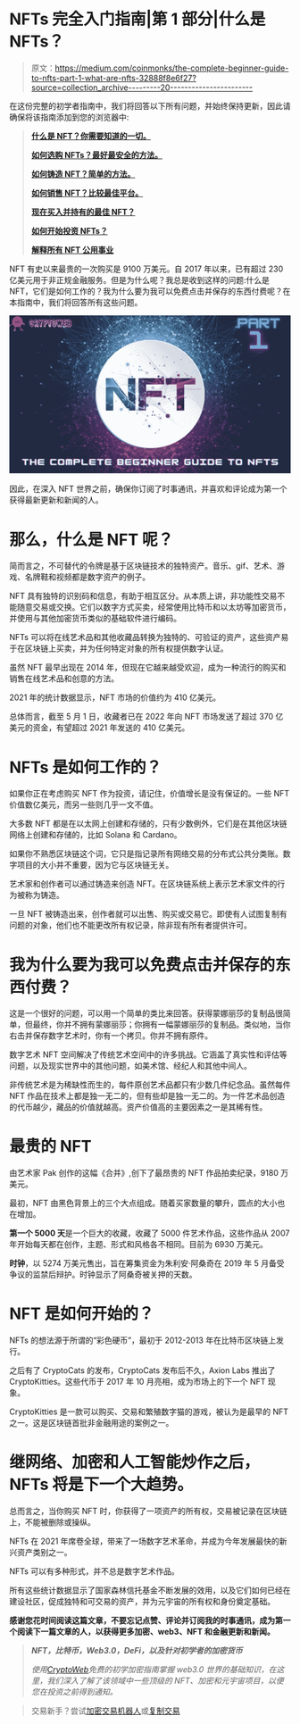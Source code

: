 # NFTs 完全入门指南|第 1 部分|什么是 NFTs？

> 原文：<https://medium.com/coinmonks/the-complete-beginner-guide-to-nfts-part-1-what-are-nfts-32888f8e6f27?source=collection_archive---------20----------------------->

在这份完整的初学者指南中，我们将回答以下所有问题，并始终保持更新，因此请确保将该指南添加到您的浏览器中:

> [**什么是 NFT？你需要知道的一切。**](https://cryptoweb.wiki/the-complete-beginner-guide-to-nfts-part-1-what-are-nfts/)
> 
> [**如何选购 NFTs？最好最安全的方法。**](https://cryptoweb.wiki/the-complete-beginner-guide-to-nfts-part-2-how-to-buy-nfts/)
> 
> [**如何铸造 NFT？简单的方法。**](https://cryptoweb.wiki/the-complete-beginner-guide-to-nfts-part-3-how-to-mint-nfts/)
> 
> [**如何销售 NFT？比较最佳平台。**](https://cryptoweb.wiki/the-complete-beginner-guide-to-nfts-part-4-how-to-sell-nfts/)
> 
> [**现在买入并持有的最佳 NFT？**](https://cryptoweb.wiki/best-nfts-to-buy-and-hold-right-now/)
> 
> [**如何开始投资 NFTs？**](https://cryptoweb.wiki/the-complete-beginner-guide-to-nfts-part-6-how-to-start-investing-in-nfts/)
> 
> [**解释所有 NFT 公用事业**](https://cryptoweb.wiki/the-complete-beginner-guide-to-nfts-part-7-all-nft-utilities-explained/)

NFT 有史以来最贵的一次购买是 9100 万美元。自 2017 年以来，已有超过 230 亿美元用于非正规金融服务。但是为什么呢？我总是收到这样的问题:什么是 NFT，它们是如何工作的？我为什么要为我可以免费点击并保存的东西付费呢？在本指南中，我们将回答所有这些问题。

![](img/40329903f645b90815e49e0d141f2a59.png)

因此，在深入 NFT 世界之前，确保你订阅了时事通讯，并喜欢和评论成为第一个获得最新更新和新闻的人。

# 那么，什么是 NFT 呢？

简而言之，不可替代的令牌是基于区块链技术的独特资产。音乐、gif、艺术、游戏、名牌鞋和视频都是数字资产的例子。

NFT 具有独特的识别码和信息，有助于相互区分。从本质上讲，非功能性交易不能随意交易或交换。它们以数字方式买卖，经常使用比特币和以太坊等加密货币，并使用与其他加密货币类似的基础软件进行编码。

NFTs 可以将在线艺术品和其他收藏品转换为独特的、可验证的资产，这些资产易于在区块链上买卖，并为任何特定对象的所有权提供数字认证。

虽然 NFT 最早出现在 2014 年，但现在它越来越受欢迎，成为一种流行的购买和销售在线艺术品和创意的方法。

2021 年的统计数据显示，NFT 市场的价值约为 410 亿美元。

总体而言，截至 5 月 1 日，收藏者已在 2022 年向 NFT 市场发送了超过 370 亿美元的资金，有望超过 2021 年发送的 410 亿美元。

# NFTs 是如何工作的？

如果你正在考虑购买 NFT 作为投资，请记住，价值增长是没有保证的。一些 NFT 价值数亿美元，而另一些则几乎一文不值。

大多数 NFT 都是在以太网上创建和存储的，只有少数例外，它们是在其他区块链网络上创建和存储的，比如 Solana 和 Cardano。

如果你不熟悉区块链这个词，它只是指记录所有网络交易的分布式公共分类账。数字项目的大小并不重要，因为它与区块链无关。

艺术家和创作者可以通过铸造来创造 NFT。在区块链系统上表示艺术家文件的行为被称为铸造。

一旦 NFT 被铸造出来，创作者就可以出售、购买或交易它。即使有人试图复制有问题的对象，他们也不能更改所有权记录，除非现有所有者提供许可。

# 我为什么要为我可以免费点击并保存的东西付费？

这是一个很好的问题，可以用一个简单的类比来回答。获得蒙娜丽莎的复制品很简单，但最终，你并不拥有蒙娜丽莎；你拥有一幅蒙娜丽莎的复制品。类似地，当你右击并保存数字艺术时，你有一个拷贝。你并不拥有原件。

数字艺术 NFT 空间解决了传统艺术空间中的许多挑战。它涵盖了真实性和评估等问题，以及现实世界中的其他问题，如美术馆、经纪人和其他中间人。

非传统艺术是为稀缺性而生的，每件原创艺术品都只有少数几件纪念品。虽然每件 NFT 作品在技术上都是独一无二的，但有些却是独一无二的。为一件艺术品创造的代币越少，藏品的价值就越高。资产价值高的主要因素之一是其稀有性。

# 最贵的 NFT

由艺术家 Pak 创作的这幅《合并》,创下了最昂贵的 NFT 作品拍卖纪录，9180 万美元。

最初，NFT 由黑色背景上的三个大点组成。随着买家数量的攀升，圆点的大小也在增加。

**第一个 5000 天**是一个巨大的收藏，收藏了 5000 件艺术作品，这些作品从 2007 年开始每天都在创作，主题、形式和风格各不相同。目前为 6930 万美元。

**时钟**，以 5274 万美元售出，旨在筹集资金为朱利安·阿桑奇在 2019 年 5 月备受争议的监禁后辩护。时钟显示了阿桑奇被关押的天数。

# NFT 是如何开始的？

NFTs 的想法源于所谓的“彩色硬币”，最初于 2012-2013 年在比特币区块链上发行。

之后有了 CryptoCats 的发布，CryptoCats 发布后不久，Axion Labs 推出了 CryptoKitties。这些代币于 2017 年 10 月亮相，成为市场上的下一个 NFT 现象。

CryptoKitties 是一款可以购买、交易和繁殖数字猫的游戏，被认为是最早的 NFT 之一。这是区块链首批非金融用途的案例之一。

# 继网络、加密和人工智能炒作之后，NFTs 将是下一个大趋势。

总而言之，当你购买 NFT 时，你获得了一项资产的所有权，交易被记录在区块链上，不能被删除或操纵。

NFTs 在 2021 年席卷全球，带来了一场数字艺术革命，并成为今年发展最快的新兴资产类别之一。

NFTs 可以有多种形式，并不总是数字艺术作品。

所有这些统计数据显示了国家森林信托基金不断发展的效用，以及它们如何已经在建设社区，促成独特和可交易的资产，并为元宇宙的所有权和身份奠定基础。

**感谢您花时间阅读这篇文章，不要忘记点赞、评论并订阅我的时事通讯，成为第一个阅读下一篇文章的人，以获得更多加密、web3、NFT 和金融更新和新闻。**

> ***NFT，比特币，Web3.0，DeFi，以及针对初学者的加密货币***
> 
> *使用*[*CryptoWeb*](http://cryptoweb.wiki/)*免费的初学加密指南掌握 web3.0 世界的基础知识，在这里，我们深入了解了该领域中一些顶级的 NFT、加密和元宇宙项目，以便您在投资之前得到通知。*

> 交易新手？尝试[加密交易机器人](/coinmonks/crypto-trading-bot-c2ffce8acb2a)或[复制交易](/coinmonks/top-10-crypto-copy-trading-platforms-for-beginners-d0c37c7d698c)
